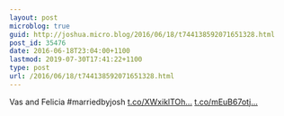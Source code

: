 ```yaml
---
layout: post
microblog: true
guid: http://joshua.micro.blog/2016/06/18/t744138592071651328.html
post_id: 35476
date: 2016-06-18T23:04:00+1100
lastmod: 2019-07-30T17:41:22+1100
type: post
url: /2016/06/18/t744138592071651328.html
---
```

Vas and Felicia #marriedbyjosh [t.co/XWxiklTOh...](https://t.co/XWxiklTOh2) [t.co/mEuB67otj...](https://t.co/mEuB67otjo)
